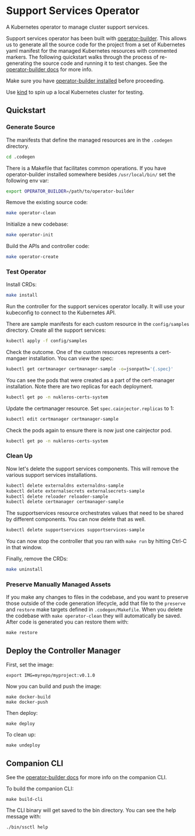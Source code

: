 # Support Services Operator

A Kubernetes operator to manage cluster support services.

Support services operator has been built with
[operator-builder](https://github.com/nukleros/operator-builder).  This allows
us to generate all the source code for the project from a set of Kubernetes yaml
manifest for the managed Kubernetes resources with commented markers.  The following quickstart walks through the
process of re-generating the source code and running it to test changes.  See
the [operator-builder
docs](https://github.com/nukleros/operator-builder/tree/main/docs) for more
info.

Make sure you have [operator-builder
installed](https://github.com/nukleros/operator-builder/blob/main/docs/installation.md)
before proceeding.

Use [kind](https://kind.sigs.k8s.io/) to spin up a local Kubernetes cluster for
testing.

## Quickstart

### Generate Source

The manifests that define the managed resources are in the `.codegen` directory.

```bash
cd .codegen
```

There is a Makefile that facilitates common operations.  If you have
operator-builder installed somewhere besides `/usr/local/bin/` set the following
env var:

```bash
export OPERATOR_BUILDER=/path/to/operator-builder
```

Remove the existing source code:

```bash
make operator-clean
```

Initialize a new codebase:

```bash
make operator-init
```

Build the APIs and controller code:

```bash
make operator-create
```

### Test Operator

Install CRDs:

```bash
make install
```

Run the controller for the support services operator locally.  It will use your
kubeconfig to connect to the Kubernetes API.

There are sample manifests for each custom resource in the `config/samples`
directory.  Create all the support services:

```bash
kubectl apply -f config/samples
```

Check the outcome.  One of the custom resources represents a cert-mangaer
installation.  You can view the spec:

```bash
kubectl get certmanager certmanager-sample -o=jsonpath='{.spec}'
```

You can see the pods that were created as a part of the cert-manager
installation.  Note there are two replicas for each deployment.

```bash
kubectl get po -n nukleros-certs-system
```

Update the certmanager resource.  Set `spec.cainjector.replicas` to 1:

```bash
kubectl edit certmanager certmanager-sample
```

Check the pods again to ensure there is now just one cainjector pod.

```bash
kubectl get po -n nukleros-certs-system
```

### Clean Up

Now let's delete the support services components.  This will remove the various
support services installations.

```bash
kubectl delete externaldns externaldns-sample
kubectl delete externalsecrets externalsecrets-sample
kubectl delete reloader reloader-sample
kubectl delete certmanager certmanager-sample
```

The supportservices resource orchestrates values that need to be shared by
different components.  You can now delete that as well.

```bash
kubectl delete supportservices supportservices-sample
```

You can now stop the controller that you ran with `make run` by hitting Ctrl-C
in that window.

Finally, remove the CRDs:

```bash
make uninstall
```

### Preserve Manually Managed Assets

If you make any changes to files in the codebase, and you want to preserve those
outside of the code generation lifecycle, add that file to the `preserve` and
`restore` make targets defined in `.codegen/Makefile`.  When you delete the
codebase with `make operator-clean` they will automatically be saved.  After
code is generated you can restore them with:

```
make restore
```

## Deploy the Controller Manager

First, set the image:

    export IMG=myrepo/myproject:v0.1.0

Now you can build and push the image:

    make docker-build
    make docker-push

Then deploy:

    make deploy

To clean up:

    make undeploy

## Companion CLI

See the [operator-builder
docs](https://github.com/nukleros/operator-builder/blob/main/docs/companion-cli.md)
for more info on the companion CLI.

To build the companion CLI:

    make build-cli

The CLI binary will get saved to the bin directory.  You can see the help
message with:

    ./bin/ssctl help

